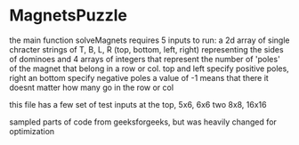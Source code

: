 # MagnetsPuzzle
the main function solveMagnets requires 5 inputs to run:
a 2d array of single chracter strings of T, B, L, R (top, bottom, left, right) representing the sides of dominoes
and 4 arrays of integers that represent the number of 'poles' of the magnet that belong in a row or col.
top and left specify positive poles, right an bottom specify negative poles
a value of -1 means that there it doesnt matter how many go in the row or col

this file has a few set of test inputs at the top, 5x6, 6x6 two 8x8, 16x16

sampled parts of code from geeksforgeeks, but was heavily changed for optimization

